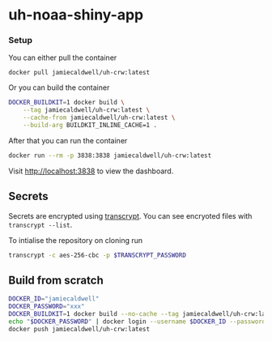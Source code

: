 # uh-noaa-shiny-app

### Setup

You can either pull the container

```
docker pull jamiecaldwell/uh-crw:latest
```

Or you can build the container

```bash
DOCKER_BUILDKIT=1 docker build \
    --tag jamiecaldwell/uh-crw:latest \
    --cache-from jamiecaldwell/uh-crw:latest \
    --build-arg BUILDKIT_INLINE_CACHE=1 .
```

After that you can run the container

```bash
docker run --rm -p 3838:3838 jamiecaldwell/uh-crw:latest
```

Visit [http://localhost:3838](http://localhost:3838) to view the dashboard.

## Secrets

Secrets are encrypted using [transcrypt](https://github.com/elasticdog/transcrypt). You can see encryoted files with `transcrypt --list`.

To intialise the repository on cloning run

```bash
transcrypt -c aes-256-cbc -p $TRANSCRYPT_PASSWORD
```

## Build from scratch

```bash
DOCKER_ID="jamiecaldwell"
DOCKER_PASSWORD="xxx"
DOCKER_BUILDKIT=1 docker build --no-cache --tag jamiecaldwell/uh-crw:latest
echo "$DOCKER_PASSWORD" | docker login --username $DOCKER_ID --password-stdin
docker push jamiecaldwell/uh-crw:latest
```
